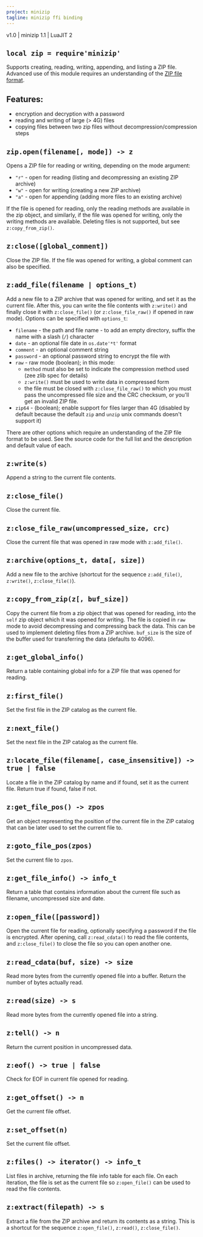 ```yaml
---
project: minizip
tagline: minizip ffi binding
---
```


v1.0 | minizip 1.1 | LuaJIT 2

## `local zip = require'minizip'`

Supports creating, reading, writing, appending, and listing a ZIP file. Advanced use of this module requires an understanding of the [ZIP file format].

## Features:

  * encryption and decryption with a password
  * reading and writing of large (> 4G) files
  * copying files between two zip files without decompression/compression steps

## `zip.open(filename[, mode]) -> z`

Opens a ZIP file for reading or writing, depending on the mode argument:

  * `"r"` - open for reading (listing and decompressing an existing ZIP archive)
  * `"w"` - open for writing (creating a new ZIP archive)
  * `"a"` - open for appending (adding more files to an existing archive)

If the file is opened for reading, only the reading methods are available in the zip object, and similarly, if the file was opened for writing, only the writing methods are available. Deleting files is not supported, but see `z:copy_from_zip()`.

## `z:close([global_comment])`

Close the ZIP file. If the file was opened for writing, a global comment can also be specified.

## `z:add_file(filename | options_t)`

Add a new file to a ZIP archive that was opened for writing, and set it as the current file. After this, you can write the file contents with `z:write()` and finally close it with `z:close_file()` (or `z:close_file_raw()` if opened in raw mode). Options can be specified with `options_t`:

  * `filename` - the path and file name - to add an empty directory, suffix the name with a slash (`/`) character
  * `date` - an optional file date in `os.date'*t'` format
  * `comment` - an optional comment string
  * `password` - an optional password string to encrypt the file with
  * `raw` - raw mode (boolean); in this mode:
    * `method` must also be set to indicate the compression method used (zee zlib spec for details)
    * `z:write()` must be used to write data in compressed form
    * the file must be closed with `z:close_file_raw()` to which you must pass the uncompressed file size and the CRC checksum, or you'll get an invalid ZIP file.
  * `zip64` - (boolean); enable support for files larger than 4G (disabled by default because the default `zip` and `unzip` unix commands doesn't support it)

There are other options which require an understanding of the ZIP file format to be used. See the source code for the full list and the description and default value of each.

## `z:write(s)`

Append a string to the current file contents.

## `z:close_file()`

Close the current file.

## `z:close_file_raw(uncompressed_size, crc)`

Close the current file that was opened in raw mode with `z:add_file()`.

## `z:archive(options_t, data[, size])`

Add a new file to the archive (shortcut for the sequence `z:add_file()`, `z:write()`, `z:close_file()`).

## `z:copy_from_zip(z[, buf_size])`

Copy the current file from a zip object that was opened for reading, into the `self` zip object which it was opened for writing. The file is copied in `raw` mode to avoid decompressing and compressing back the data. This can be used to implement deleting files from a ZIP archive. `buf_size` is the size of the buffer used for transferring the data (defaults to 4096).

## `z:get_global_info()`

Return a table containing global info for a ZIP file that was opened for reading.

## `z:first_file()`

Set the first file in the ZIP catalog as the current file.

## `z:next_file()`

Set the next file in the ZIP catalog as the current file.

## `z:locate_file(filename[, case_insensitive]) -> true | false`

Locate a file in the ZIP catalog by name and if found, set it as the current file. Return true if found, false if not.

## `z:get_file_pos() -> zpos`

Get an object representing the position of the current file in the ZIP catalog that can be later used to set the current file to.

## `z:goto_file_pos(zpos)`

Set the current file to `zpos`.

## `z:get_file_info() -> info_t`

Return a table that contains information about the current file such as filename, uncompressed size and date.

## `z:open_file([password])`

Open the current file for reading, optionally specifying a password if the file is encrypted. After opening, call `z:read_cdata()` to read the file contents, and `z:close_file()` to close the file so you can open another one.

## `z:read_cdata(buf, size) -> size`

Read more bytes from the currently opened file into a buffer. Return the number of bytes actually read.

## `z:read(size) -> s`

Read more bytes from the currently opened file into a string.

## `z:tell() -> n`

Return the current position in uncompressed data.

## `z:eof() -> true | false`

Check for EOF in current file opened for reading.

## `z:get_offset() -> n`

Get the current file offset.

## `z:set_offset(n)`

Set the current file offset.

## `z:files() -> iterator() -> info_t`

List files in archive, returning the file info table for each file. On each iteration, the file is set as the current file so `z:open_file()` can be used to read the file contents.

## `z:extract(filepath) -> s`

Extract a file from the ZIP archive and return its contents as a string. This is a shortcut for the sequence `z:open_file()`, `z:read()`, `z:close_file()`.

[ZIP file format]: http://www.pkware.com/documents/casestudies/APPNOTE.TXT
